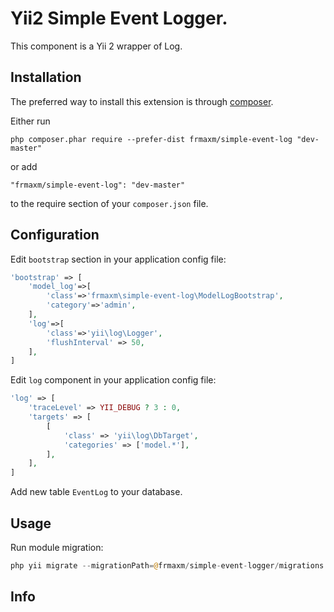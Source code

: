 Yii2 Simple Event Logger.
==================
This component  is a Yii 2 wrapper of Log.

Installation
------------

The preferred way to install this extension is through [composer](http://getcomposer.org/download/).

Either run

```
php composer.phar require --prefer-dist frmaxm/simple-event-log "dev-master"
```

or add

```
"frmaxm/simple-event-log": "dev-master"
```

to the require section of your `composer.json` file.

Configuration
-------------

Edit `bootstrap` section in your application config file:

```php
'bootstrap' => [
    'model_log'=>[
        'class'=>'frmaxm\simple-event-log\ModelLogBootstrap',
        'category'=>'admin',
    ],
    'log'=>[
        'class'=>'yii\log\Logger',
        'flushInterval' => 50,
    ],
]
```

Edit `log` component in your application config file:

```php
'log' => [
    'traceLevel' => YII_DEBUG ? 3 : 0,
    'targets' => [
        [
            'class' => 'yii\log\DbTarget',
            'categories' => ['model.*'],
        ],
    ],
]
```

Add new table `EventLog` to your database.

Usage
-----

Run module migration:

```php
php yii migrate --migrationPath=@frmaxm/simple-event-logger/migrations
```

Info
----


